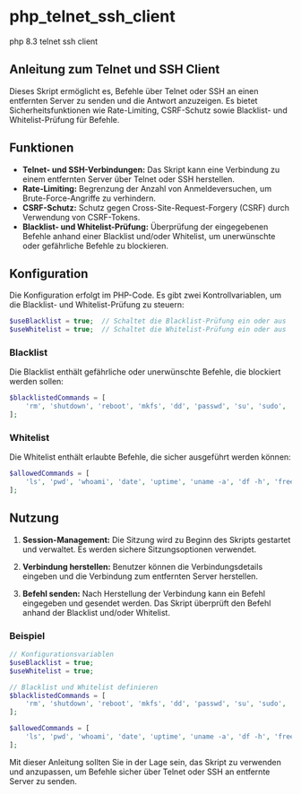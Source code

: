 # php_telnet_ssh_client
php 8.3 telnet ssh client

## Anleitung zum Telnet und SSH Client

Dieses Skript ermöglicht es, Befehle über Telnet oder SSH an einen entfernten Server zu senden und die Antwort anzuzeigen. 
Es bietet Sicherheitsfunktionen wie Rate-Limiting, CSRF-Schutz sowie Blacklist- und Whitelist-Prüfung für Befehle.

## Funktionen

- **Telnet- und SSH-Verbindungen:** Das Skript kann eine Verbindung zu einem entfernten Server über Telnet oder SSH herstellen.
- **Rate-Limiting:** Begrenzung der Anzahl von Anmeldeversuchen, um Brute-Force-Angriffe zu verhindern.
- **CSRF-Schutz:** Schutz gegen Cross-Site-Request-Forgery (CSRF) durch Verwendung von CSRF-Tokens.
- **Blacklist- und Whitelist-Prüfung:** Überprüfung der eingegebenen Befehle anhand einer Blacklist und/oder Whitelist, um unerwünschte oder gefährliche Befehle zu blockieren.

## Konfiguration

Die Konfiguration erfolgt im PHP-Code. Es gibt zwei Kontrollvariablen, um die Blacklist- und Whitelist-Prüfung zu steuern:

```php
$useBlacklist = true;  // Schaltet die Blacklist-Prüfung ein oder aus
$useWhitelist = true;  // Schaltet die Whitelist-Prüfung ein oder aus
```

### Blacklist

Die Blacklist enthält gefährliche oder unerwünschte Befehle, die blockiert werden sollen:

```php
$blacklistedCommands = [
    'rm', 'shutdown', 'reboot', 'mkfs', 'dd', 'passwd', 'su', 'sudo', 'chown', 'chmod', 'kill',
];
```

### Whitelist

Die Whitelist enthält erlaubte Befehle, die sicher ausgeführt werden können:

```php
$allowedCommands = [
    'ls', 'pwd', 'whoami', 'date', 'uptime', 'uname -a', 'df -h', 'free -m', 'top -b -n 1', 'ps aux', 'id', 'netstat -tuln', 'ifconfig', 'ping -c 4 example.com', 'traceroute example.com',
];
```

## Nutzung

1. **Session-Management:** Die Sitzung wird zu Beginn des Skripts gestartet und verwaltet. Es werden sichere Sitzungsoptionen verwendet.

2. **Verbindung herstellen:** Benutzer können die Verbindungsdetails eingeben und die Verbindung zum entfernten Server herstellen.

3. **Befehl senden:** Nach Herstellung der Verbindung kann ein Befehl eingegeben und gesendet werden. Das Skript überprüft den Befehl anhand der Blacklist und/oder Whitelist.

### Beispiel

```php
// Konfigurationsvariablen
$useBlacklist = true;
$useWhitelist = true;

// Blacklist und Whitelist definieren
$blacklistedCommands = [
    'rm', 'shutdown', 'reboot', 'mkfs', 'dd', 'passwd', 'su', 'sudo', 'chown', 'chmod', 'kill',
];

$allowedCommands = [
    'ls', 'pwd', 'whoami', 'date', 'uptime', 'uname -a', 'df -h', 'free -m', 'top -b -n 1', 'ps aux', 'id', 'netstat -tuln', 'ifconfig', 'ping -c 4 example.com', 'traceroute example.com',
];
```

Mit dieser Anleitung sollten Sie in der Lage sein, das Skript zu verwenden und anzupassen, um Befehle sicher über Telnet oder SSH an entfernte Server zu senden.
